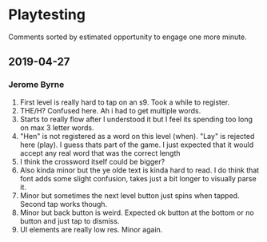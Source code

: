 # Playtesting

Comments sorted by estimated opportunity to engage one more minute.

## 2019-04-27

### Jerome Byrne

1. First level is really hard to tap on an s9. Took a while to register.
1. THE/H? Confused here. Ah i had to get multiple words.
1. Starts to really flow after I understood it but I feel its spending too long on max 3 letter words.
1. "Hen" is not registered as a word on this level (when). "Lay" is rejected here (play). I guess thats part of the game.  I just expected that it would accept any real word that was the correct length
1. I think the crossword itself could be bigger?
1. Also kinda minor but the ye olde text is kinda hard to read.  I do think that font adds some slight confusion, takes just a bit longer to visually parse it.
1. Minor but sometimes the next level button just spins when tapped. Second tap works though.
1. Minor but back button is weird. Expected ok button at the bottom or no button and just tap to dismiss.
1. UI elements are really low res. Minor again.
